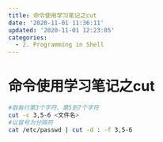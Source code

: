```yaml
---
title: 命令使用学习笔记之cut
date: '2020-11-01 11:36:11'
updated: '2020-11-01 12:23:05'
categories:
  - 2. Programming in Shell
---
```

# 命令使用学习笔记之cut

```sh
#取每行第3个字符、第5到7个字符
cut -c 3,5-6 <文件名>
#以冒号为分隔符
cat /etc/passwd | cut -d : -f 3,5-6
```
